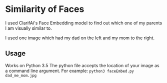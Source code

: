 # Similarity of Faces
I used ClarifAi's Face Embedding model to find out which one of my parents I am visually similar to.

I used one image which had my dad on the left and my mom to the right.

## Usage
Works on Python 3.5
The python file accepts the location of your image as a command line argument.
For example: `python3 faceEmbed.py dad_me_mom.jpg`
